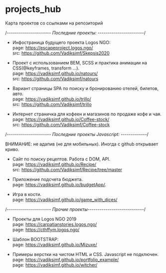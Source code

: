 # projects_hub
Карта проектов со ссылками на репозиторий

/*---------------------- Последние проекты: -----------------------*/

- Инфостраница будущего проекта Logos NGO:<br>
page: https://escapeproject.logos.ngo/<br>
src:  https://github.com/Vadiksimf/Skepsis2020

- Проект с использованием BEM, SCSS и практика анимации на CSS(@keyframes, transform ...).<br>
page: https://vadiksimf.github.io/natours/<br>
src:  https://github.com/Vadiksimf/natours


- Вариант страницы SPA по поиску и бронированию отелей, билетов, авто.<br>
page: https://vadiksimf.github.io/trillo/<br>
src: https://github.com/Vadiksimf/trillo

- Интернет страничка для кофеен и магазинов по продаже кофе и чая.<br>
page: https://vadiksimf.github.io/Coffee-stock/<br>
src:  https://github.com/Vadiksimf/Coffee-stock

/*---------------------- Последние проекты Javascript: -------------*/

ВНИМАНИЕ: не адапив (не для мобильных). Иногда с github открывает криво.

-	Сайт по поиску рецептов. Работа с DOM, API.<br>
page: https://vadiksimf.github.io/Recipe/<br>
src:  https://github.com/Vadiksimf/Recipe/tree/master

- Приложение подсчета бюджета. <br>
page: https://vadiksimf.github.io/budgetApp/.

- Игра в кости.<br>
page: https://vadiksimf.github.io/game_with_dices/


/*---------------------- Прочие проекты----------------------------*/

- Проекты для Logos NGO 2019<br>
page: https://carpatianstories.logos.ngo/<br>
page: https://cthffym.logos.ngo/

- Шаблон BOOTSTRAP:<br>
page: https://vadiksimf.github.io/Mizuxe/

-	Примеры верстки на чистом HTML и CSS. Javascript не подключен.<br>
page: https://vadiksimf.github.io/portfolio_example/<br>
page: https://vadiksimf.github.io/witcher/




